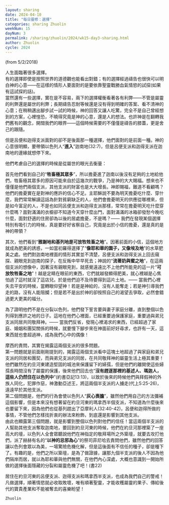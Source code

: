 ```yaml
---
layout: sharing
date: 2024-04-10
title: "每日靈修：選擇"
categories: sharing Zhuolin
weekNum: 15
dayNum: 3
permalink: /sharing/zhuolin/2024/wk15-day3-sharing.html
author: Zhuolin
cycle: 2024
---
```

(from 5/2/2018)

人生面臨著很多選擇。  
有的選擇即使是按照世界的道德觀也能看出對錯；有的選擇經過禱告也很快可以明白神的心意——在這樣的情形人要面對的是要依靠聖靈戰勝血氣情慾的試探(如果有這試探的話)。  
當然還有一些選擇，實在是不容易，兩下的選擇權衡看著各有利弊——不管是屬靈的利弊還是屬世的利弊；長期禱告忍耐等候還是沒有得到明確的答案、看不清神的心意；在稍稍邁出腳步試一試的時候，神的回答又讓人吃驚，完全不是自己曾經想到的方案，心裡惶恐，不曉得究竟是神的心意，還是人的想法。也許神是在翻轉我們舊有的觀念，開闊我們的眼界——這個時候需要的不僅僅是禱告的膝蓋，更是舍己的跟隨。  

但是呂便和迦得支派面對的卻不是後面那一種選擇，他們面對的是前面一種。神的心意很明顯，要帶領以色列人“**進入**”迦南地(32:7)，但是呂便支派和迦得支派在迦南地的邊緣就想停下來。  

他們考慮自己的選擇的時候是從屬世的眼光去衡量：  

首先他們看到自己的“**牲畜極其眾多**”，所以擔憂進了迦南以後沒有足夠的土地給他們，牲畜極其眾多的原因可能來自於這幾次的戰爭，乃是神的大大賜福。想來也不僅僅是他們兩個支派，其他支派的財富也是大大增長。神即賜福，難道不看顧嗎？他們的擔憂實在是對神的應許的信心不足。主耶穌說不要為明天擔憂吃什麼、穿什麼，我們常常解讀這話為針對貧窮缺乏的人，他們會擔憂明天的供應從哪裡來，但是如今富足的人，不是也如同呂便支派和迦得支派那樣，常常在擔憂明天吃什麼穿什麼嗎？面對滿滿的衣櫥卻不知道今天穿什麼出門，面對滿滿的冰箱卻發愁今晚吃什麼，面對舒適的住房卻為以後的居處擔憂，不是嗎？—— 我們在發現某個選擇特別有吸引力的時候，真是要好好省察自己，究竟是出於小信的擔憂，還是真的是神的帶領？  

其次，他們看到“**雅謝地和基列地是可放牧牲畜之地**”。因著前面的小信，這個地方就成為肥美的誘惑，一如當初羅得選擇了“**像耶和華的園子，又像埃及地**”的水草肥美之處。他們對迦南地裡面的情形其實並不清楚，呂便支派和迦得支派上回去窺探、親眼見到迦南的探子，在反叛中早早死去；神說的“**流著奶與蜜之地**”，在這兩個支派的想像中，因著沒有親眼見到，就感覺遠遠比不上他們所能見的這一片“**可放牧牲畜之地**”！越是定睛在眼前的東西，它們就越發顯得肥美，就心裡越是心焦怕過了這村就沒了這店兒。於是他們迫不及待要得到這片土地。—— 當我們心裡失去平安的時候，當轉眼仰望神！若是是神給的，沒有人能奪走；若是神引導我們走的路，沒有人能阻攔；但是若不是出於神的卻按照自己的渴望去爭取，必然會錯過更大更美的福分。  

為了證明他們不是在分裂以色列，他們發下誓言要與妻子家庭分離，直到整個以色列得到應許之地的日子。這地在他們心裡面，已經重要過保護家庭，重要過與弟兄支派同居共同敬拜神。—— 當我們反省，發現心裡渴求的東西，已經超過了家庭、婚姻和團契關係的時候，就要慢下腳步來在神面前好好尋求，也許有一天，這東西就也會超過神，成為我們心中的偶像！  

摩西的責問，其實在揭露這兩個支派的很多問題。  
第一問題就是前面剛剛提到的，揭露這兩個支派看中這塊土地超過了與家庭和弟兄支派的同居和團契，而與弟兄支派的同居，在共同敬拜神的屬靈生活上極其重要！他們雖然在約旦河東建造堅固的城池來保護留下的婦孺，但是他們的離開使這些婦孺長時間沒有了屬靈的保護，後來他們回去也“**沒有趕逐那裡的基述人、瑪迦人，這些人仍然住在以色列中**”(約書亞記13:13)，以致於後來的時候他們與拜假神的外族人同化，犯罪作惡，神激動亞述王，將這兩個半支派的人擄走(代上5:25-26)，遠遠早於其他支派。  
第二個問題是，他們的行為會使以色列人“**灰心喪膽**”，雖然他們用自己的方法彌補這個影響，但是本來沒有想著留在約旦河東的瑪拿西半個支派，不知道為什麼後來也要留下來，因為他們也從基列趕出了亞摩利人(32:40-42)，呂便和迦得所做的事情，不管他們怎樣找折衷的辦法來粉飾，到底還是影響到其他支派。  
由此也顯露第三個問題，就是影響到整個以色列對他們的信任！當這兩個半支派的人幫助其他支派奪取迦南地，要回到約旦河東的時候，他們在約旦河那裡築了一座高大的壇，以色列人全會眾聽說他們在神指定的敬拜場所之外築壇，就要去攻打他們，派了赫赫有名的“**以神的忌邪為心**”的祭司菲尼哈去責問他們，雖然他們的回答讓以色列會眾以為美，一場驚險危機化解，但是這後面有不信任的種子，卻是種下了。有趣的是，他們之所以築壇，是為了做證據，讓那九個半支派的後人不因為他們隔岸而居，就以為耶和華與他們無關，在他們內心深處，大概也意識到一開始所做的選擇後面隱藏的分裂和屬靈危機了吧！(書22)  

居住在約旦河東的呂便支派、迦得支派和瑪拿西半支派，也成為我們自己的警戒！凡做選擇，順著情慾就必收取敗壞，唯有順著聖靈，才能收穫屬靈的果子、傳給後代的寶貴產業和不能被奪去的喜樂盼望！  

`Zhuolin`  


